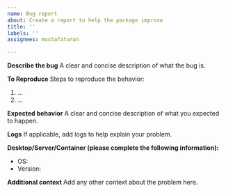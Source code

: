 ```yaml
---
name: Bug report
about: Create a report to help the package improve
title: ''
labels: ''
assignees: mustafaturan

---
```


**Describe the bug**
A clear and concise description of what the bug is.

**To Reproduce**
Steps to reproduce the behavior:
1. ...
2. ...

**Expected behavior**
A clear and concise description of what you expected to happen.

**Logs**
If applicable, add logs to help explain your problem.

**Desktop/Server/Container (please complete the following information):**
 - OS: 
 - Version:  

**Additional context**
Add any other context about the problem here.
